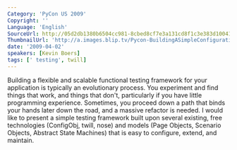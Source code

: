 ```yaml
---
Category: 'PyCon US 2009'
Copyright: ''
Language: 'English'
SourceUrl: http://05d2db1380b6504cc981-8cbed8cf7e3a131cd8f1c3e383d10041.r93.cf2.rackcdn.com/pycon-us-2009/1851_building-a-simple-configuration-driven-web-testing-framework-with-twill.mp4
ThumbnailUrl: 'http://a.images.blip.tv/Pycon-BuildingASimpleConfigurationdrivenWebTestingFrameworkWith294-915.jpg'
date: '2009-04-02'
speakers: [Kevin Boers]
tags: [' testing', twill]
---
```

Building a flexible and scalable functional testing framework for your application is typically an evolutionary process. You experiment and find things that work, and things that don't, particularly if you have little programming experience. Sometimes, you proceed down a path that binds your hands later down the road, and a massive refactor is needed. I would like to present a simple testing framework built upon several existing, free technologies (ConfigObj, twill, nose) and models (Page Objects, Scenario Objects, Abstract State Machines) that is easy to configure, extend, and maintain. 